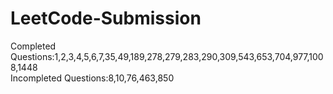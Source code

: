 # LeetCode-Submission

Completed Questions:1,2,3,4,5,6,7,35,49,189,278,279,283,290,309,543,653,704,977,1008,1448  
Incompleted Questions:8,10,76,463,850
